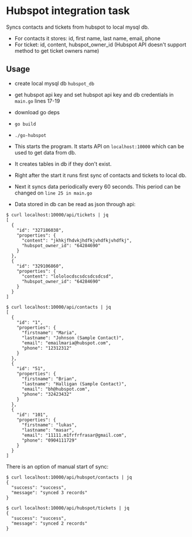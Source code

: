 # Hubspot integration task 
Syncs contacts and tickets from hubspot to local mysql db. 

* For contacts it stores: id, first name, last name, email, phone
* For ticket: id, content, hubspot_owner_id  (Hubspot API doesn't support method to get ticket owners name)

## Usage

* create local mysql db `hubspot_db`
* get hubspot api key and set hubspot api key and db credentials in `main.go` lines 17-19
* download go deps
* `go build` 
* `./go-hubspot`


* This starts the program. It starts API on `localhost:10000` which can be used to get data from db. 


* It creates tables in db if they don't exist. 
* Right after the start it runs first sync of contacts and tickets to local db.
* Next it syncs data periodically every 60 seconds. This period can be changed on `line 25 in main.go `

* Data stored in db can be read as json through api:

```
$ curl localhost:10000/api/tickets | jq
[
  {
    "id": "327186038",
    "properties": {
      "content": "jkhkjfhdvkjhdfkjvhdfkjvhdfkj",
      "hubspot_owner_id": "64284690"
    }
  },
  {
    "id": "329106860",
    "properties": {
      "content": "lololocdscsdcsdcsdcsd",
      "hubspot_owner_id": "64284690"
    }
  }
]

$ curl localhost:10000/api/contacts | jq
[
  {
    "id": "1",
    "properties": {
      "firstname": "Maria",
      "lastname": "Johnson (Sample Contact)",
      "email": "emailmaria@hubspot.com",
      "phone": "12312312"
    }
  },
  {
    "id": "51",
    "properties": {
      "firstname": "Brian",
      "lastname": "Halligan (Sample Contact)",
      "email": "bh@hubspot.com",
      "phone": "32423432"
    }
  },
  {
    "id": "101",
    "properties": {
      "firstname": "lukas",
      "lastname": "masar",
      "email": "11111.m1frfrfrasar@gmail.com",
      "phone": "0904111729"
    }
  }
]
```

There is an option of manual start of sync: 

```
$ curl localhost:10000/api/hubspot/contacts | jq
{
  "success": "success",
  "message": "synced 3 records"
}

$ curl localhost:10000/api/hubspot/tickets | jq
{
  "success": "success",
  "message": "synced 2 records"
}
```
